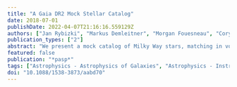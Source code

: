 ```yaml
---
title: "A Gaia DR2 Mock Stellar Catalog"
date: 2018-07-01
publishDate: 2022-04-07T21:16:16.559129Z
authors: ["Jan Rybizki", "Markus Demleitner", "Morgan Fouesneau", "Coryn Bailer-Jones", "Hans-Walter Rix", "René Andrae"]
publication_types: ["2"]
abstract: "We present a mock catalog of Milky Way stars, matching in volume and depth the content of the Gaia data release 2 (GDR2). We generated our catalog using Galaxia, a tool to sample stars from a Besançon Galactic model, together with a realistic 3D dust extinction map. The catalog mimics the complete GDR2 data model and contains most of the entries in the Gaia source catalog: five-parameter astrometry, three-band photometry, radial velocities, stellar parameters, and associated scaled nominal uncertainty estimates. In addition, we supplemented the catalog with extinctions and photometry for non-Gaia bands. This catalog can be used to prepare GDR2 queries in a realistic runtime environment, and it can serve as a Galactic model against which to compare the actual GDR2 data in the space of observables. The catalog is hosted through the virtual observatory GAVOtextquoterights Heidelberg data center (<A hr ef=``http://dc.g-vo.org/tableinfo/gdr2mock.main''>http://dc.g-vo .org/tableinfo/gdr2mock.main</A>) service, and thus can be queried using ADQL as for GDR2 data."
featured: false
publication: "*pasp*"
tags: ["Astrophysics - Astrophysics of Galaxies", "Astrophysics - Instrumentation and Methods for Astrophysics", "Astrophysics - Solar and Stellar Astrophysics"]
doi: "10.1088/1538-3873/aabd70"
---
```



